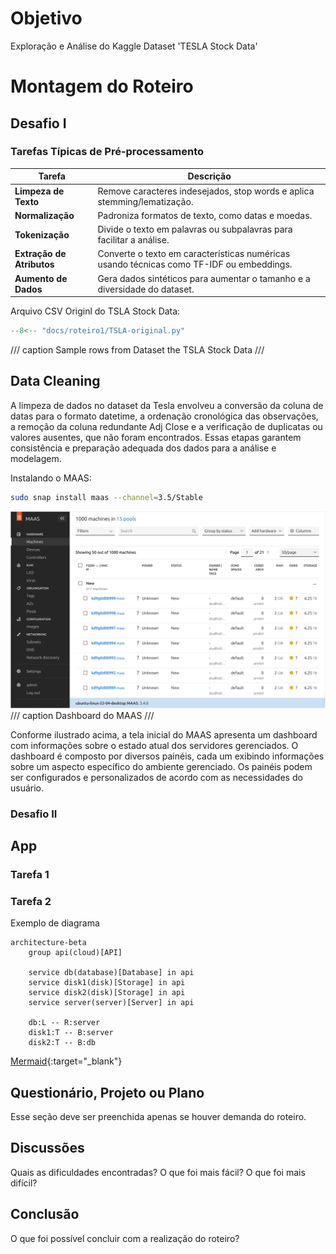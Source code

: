 # Objetivo

Exploração e Análise do Kaggle Dataset 'TESLA Stock Data'

# Montagem do Roteiro

## Desafio I

### Tarefas Típicas de Pré-processamento

| Tarefa                 | Descrição                                                                 |
|-------------------------|---------------------------------------------------------------------------|
| **Limpeza de Texto**    | Remove caracteres indesejados, stop words e aplica stemming/lematização. |
| **Normalização**        | Padroniza formatos de texto, como datas e moedas.                         |
| **Tokenização**         | Divide o texto em palavras ou subpalavras para facilitar a análise.       |
| **Extração de Atributos** | Converte o texto em características numéricas usando técnicas como TF-IDF ou embeddings. |
| **Aumento de Dados**    | Gera dados sintéticos para aumentar o tamanho e a diversidade do dataset. |

Arquivo CSV Originl do TSLA Stock Data:

```python exec="on" html="0"
--8<-- "docs/roteiro1/TSLA-original.py"
```
/// caption
Sample rows from Dataset the TSLA Stock Data
///

<h2 id="data-cleaning">Data Cleaning</h2>

A limpeza de dados no dataset da Tesla envolveu a conversão da coluna de datas para o formato datetime, a ordenação cronológica das observações, a remoção da coluna redundante Adj Close e a verificação de duplicatas ou valores ausentes, que não foram encontrados. Essas etapas garantem consistência e preparação adequada dos dados para a análise e modelagem.














Instalando o MAAS:

<!-- termynal -->

``` bash
sudo snap install maas --channel=3.5/Stable
```

![Tela do Dashboard do MAAS](./maas.png)
/// caption
Dashboard do MAAS
///

Conforme ilustrado acima, a tela inicial do MAAS apresenta um dashboard com informações sobre o estado atual dos servidores gerenciados. O dashboard é composto por diversos painéis, cada um exibindo informações sobre um aspecto específico do ambiente gerenciado. Os painéis podem ser configurados e personalizados de acordo com as necessidades do usuário.

### Desafio II

## App



### Tarefa 1

### Tarefa 2

Exemplo de diagrama

```mermaid
architecture-beta
    group api(cloud)[API]

    service db(database)[Database] in api
    service disk1(disk)[Storage] in api
    service disk2(disk)[Storage] in api
    service server(server)[Server] in api

    db:L -- R:server
    disk1:T -- B:server
    disk2:T -- B:db
```

[Mermaid](https://mermaid.js.org/syntax/architecture.html){:target="_blank"}

## Questionário, Projeto ou Plano

Esse seção deve ser preenchida apenas se houver demanda do roteiro.

## Discussões

Quais as dificuldades encontradas? O que foi mais fácil? O que foi mais difícil?

## Conclusão

O que foi possível concluir com a realização do roteiro?
